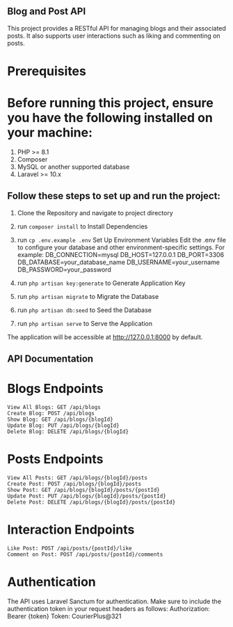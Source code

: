 ## Blog and Post API

This project provides a RESTful API for managing blogs and their associated posts. It also supports user interactions such as liking and commenting on posts.

# Prerequisites
# Before running this project, ensure you have the following installed on your machine:

1. PHP >= 8.1
2. Composer
3. MySQL or another supported database
5. Laravel >= 10.x


## Follow these steps to set up and run the project:

1. Clone the Repository and navigate to project directory
2. run `composer install` to Install Dependencies
3. run `cp .env.example .env` Set Up Environment Variables
    Edit the .env file to configure your database and other environment-specific settings. For example:
        DB_CONNECTION=mysql
        DB_HOST=127.0.0.1
        DB_PORT=3306
        DB_DATABASE=your_database_name
        DB_USERNAME=your_username
        DB_PASSWORD=your_password

4. run `php artisan key:generate` to Generate Application Key

5. run `php artisan migrate` to Migrate the Database

6. run `php artisan db:seed` to Seed the Database

7. run `php artisan serve` to Serve the Application

The application will be accessible at http://127.0.0.1:8000 by default.

## API Documentation
# Blogs Endpoints
    View All Blogs: GET /api/blogs
    Create Blog: POST /api/blogs
    Show Blog: GET /api/blogs/{blogId}
    Update Blog: PUT /api/blogs/{blogId}
    Delete Blog: DELETE /api/blogs/{blogId}
# Posts Endpoints
    View All Posts: GET /api/blogs/{blogId}/posts
    Create Post: POST /api/blogs/{blogId}/posts
    Show Post: GET /api/blogs/{blogId}/posts/{postId}
    Update Post: PUT /api/blogs/{blogId}/posts/{postId}
    Delete Post: DELETE /api/blogs/{blogId}/posts/{postId}
# Interaction Endpoints
    Like Post: POST /api/posts/{postId}/like
    Comment on Post: POST /api/posts/{postId}/comments

# Authentication
The API uses Laravel Sanctum for authentication. Make sure to include the authentication token in your request headers as follows:
    Authorization: Bearer {token}
    Token: CourierPlus@321

